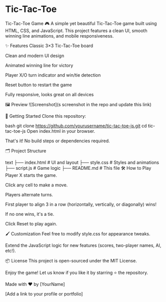 # Tic-Tac-Toe
Tic-Tac-Toe Game 🎮
A simple yet beautiful Tic-Tac-Toe game built using HTML, CSS, and JavaScript. This project features a clean UI, smooth winning line animations, and mobile responsiveness.

✨ Features
Classic 3×3 Tic-Tac-Toe board

Clean and modern UI design

Animated winning line for victory

Player X/O turn indicator and win/tie detection

Reset button to restart the game

Fully responsive, looks great on all devices

🖼 Preview
![Screenshot](s screenshot in the repo and update this link)</sub>

🚀 Getting Started
Clone this repository:


bash
git clone https://github.com/yourusername/tic-tac-toe-js.git
cd tic-tac-toe-js
Open index.html in your browser.

That's it! No build steps or dependencies required.

🗂 Project Structure

text
├── index.html       # UI and layout
├── style.css        # Styles and animations
├── script.js        # Game logic
├── README.md        # This file
🛠 How to Play
Player X starts the game.

Click any cell to make a move.

Players alternate turns.

First player to align 3 in a row (horizontally, vertically, or diagonally) wins!

If no one wins, it's a tie.

Click Reset to play again.

🖌️ Customization
Feel free to modify style.css for appearance tweaks.

Extend the JavaScript logic for new features (scores, two-player names, AI, etc!).

📦 License
This project is open-sourced under the MIT License.

Enjoy the game! Let us know if you like it by starring ⭐ the repository.

Made with ❤️ by [YourName]

[Add a link to your profile or portfolio]
